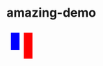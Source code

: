 # amazing-demo

<svg width="200" height="100">
  <rect x="10" y="10" width="20" height="40" fill="blue"></rect>
  <rect x="40" y="10" width="20" height="60" fill="red"></rect>
</svg>
